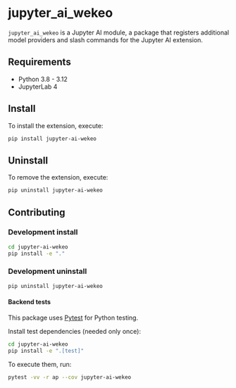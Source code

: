 # jupyter_ai_wekeo

`jupyter_ai_wekeo` is a Jupyter AI module, a package
that registers additional model providers and slash commands for the Jupyter AI
extension.

## Requirements

- Python 3.8 - 3.12
- JupyterLab 4

## Install

To install the extension, execute:

```bash
pip install jupyter-ai-wekeo
```

## Uninstall

To remove the extension, execute:

```bash
pip uninstall jupyter-ai-wekeo
```

## Contributing

### Development install

```bash
cd jupyter-ai-wekeo
pip install -e "."
```

### Development uninstall

```bash
pip uninstall jupyter-ai-wekeo
```

#### Backend tests

This package uses [Pytest](https://docs.pytest.org/) for Python testing.

Install test dependencies (needed only once):

```sh
cd jupyter-ai-wekeo
pip install -e ".[test]"
```

To execute them, run:

```sh
pytest -vv -r ap --cov jupyter-ai-wekeo
```
